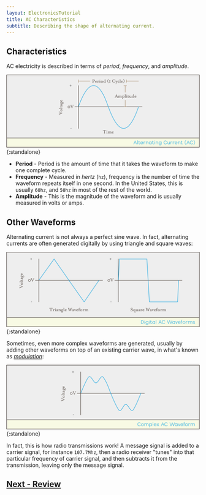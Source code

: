 ```yaml
---
layout: ElectronicsTutorial
title: AC Characteristics
subtitle: Describing the shape of alternating current.
---
```


## Characteristics

AC electricity is described in terms of _period_, _frequency_, and _amplitude_.

![](../Support_Files/Alternating_Current.svg){:standalone}

* **Period** - Period is the amount of time that it takes the waveform to make one complete cycle.
* **Frequency** - Measured in _hertz_ (`hz`), frequency is the number of time the waveform repeats itself in one second. In the United States, this is usually `60hz`, and `50hz` in most of the rest of the world.
* **Amplitude** - This is the magnitude of the waveform and is usually measured in volts or amps.

## Other Waveforms

Alternating current is not always a perfect sine wave. In fact, alternating currents are often generated digitally by using triangle and square waves:

![](../Support_Files/Triangle_Square_AC_Waveforms.svg){:standalone}

Sometimes, even more complex waveforms are generated, usually by adding other waveforms on top of an existing carrier wave, in what's known as [_modulation_](https://en.wikipedia.org/wiki/Modulation):

![](../Support_Files/Complex_AC_Waveform.svg){:standalone}

In fact, this is how radio transmissions work! A message signal is added to a carrier signal, for instance `107.7Mhz`, then a radio receiver "tunes" into that particular frequency of carrier signal, and then subtracts it from the transmission, leaving only the message signal.

## [Next - Review](../Review)